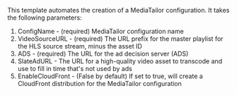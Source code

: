 This template automates the creation of a MediaTailor configuration. It takes the following parameters:

1. ConfigName - (required) MediaTailor configuration name
1. VideoSourceURL - (required) The URL prefix for the master playlist for the HLS source stream, minus the asset ID
1. ADS - (required) The URL for the ad decision server (ADS)
1. SlateAdURL -  The  URL for a high-quality video asset to transcode and use to fill in time that's not used by ads
1. EnableCloudFront - (False by default) If set to true, will create a CloudFront distribution for the MediaTailor configuration
